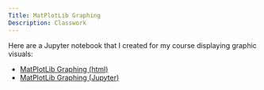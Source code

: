 ```yaml
---
Title: MatPlotLib Graphing
Description: Classwork
---
```

Here are a Jupyter notebook that I created for my course displaying graphic visuals:
- [MatPlotLib Graphing (html)](M3Graphing.html)
- [MatPlotLib Graphing (Jupyter)](M3Graphing.ipynb)
